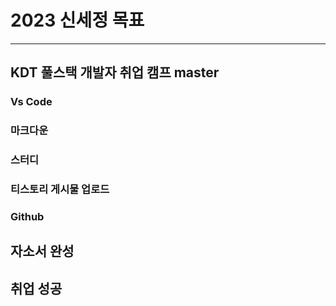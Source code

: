 # 2023 신세정 목표
---
## KDT 풀스택 개발자 취업 캠프 master
### Vs Code
### 마크다운
### 스터디
### 티스토리 게시물 업로드
### Github

## 자소서 완성
## 취업 성공